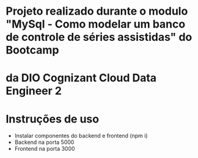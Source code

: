 # Projeto realizado durante o modulo "MySql - Como modelar um banco de controle de séries assistidas" do Bootcamp 
# da DIO Cognizant Cloud Data Engineer 2


# Instruções de uso

- Instalar componentes do backend e frontend (npm i)
- Backend na porta 5000
- Frontend na porta 3000
